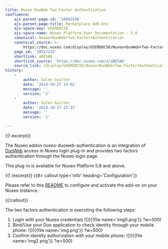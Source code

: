 ```yaml
---
title: Nuxeo DuoWeb Two-Factor Authentication
confluence:
    ajs-parent-page-id: '16092550'
    ajs-parent-page-title: Marketplace Add-Ons
    ajs-space-key: USERDOC58
    ajs-space-name: Nuxeo Platform User Documentation - 5.8
    canonical: Nuxeo+DuoWeb+Two-Factor+Authentication
    canonical_source: >-
        https://doc.nuxeo.com/display/USERDOC58/Nuxeo+DuoWeb+Two-Factor+Authentication
    page_id: '20517225'
    shortlink: aRE5AQ
    shortlink_source: 'https://doc.nuxeo.com/x/aRE5AQ'
    source_link: /display/USERDOC58/Nuxeo+DuoWeb+Two-Factor+Authentication
history:
    - 
        author: Solen Guitter
        date: '2014-10-27 14:01'
        message: ''
        version: '2'
    - 
        author: Solen Guitter
        date: '2014-10-27 13:37'
        message: ''
        version: '1'

---
```

{{! excerpt}}

The Nuxeo addon nuxeo-duoweb-authentication is an integration of [DuoWeb](http://www.duosecurity.com) access in Nuxeo login plug-in and provides two factors authentication through the Nuxeo login page.

This plug-in is available for Nuxeo Platform 5.8 and above.

{{! /excerpt}} {{#> callout type='info' heading='Configuration'}}

Please refer to this [README](https://github.com/nuxeo/nuxeo-duoweb-authentication/blob/master/README.md) to configure and activate the add-on on your Nuxeo instance.

{{/callout}}

The two factors authentication is executing the following steps:

1.  Login with your Nuxeo credentials
    ![]({{file name='img0.png'}} ?w=500)
2.  Bind/Use your Duo application to check identity through your mobile phone:
    ![]({{file name='img.png'}} ?w=500)
3.  Confirm identity authorization with your mobile phone:
    ![]({{file name='img2.png'}} ?w=500)